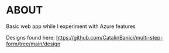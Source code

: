 # ABOUT

Basic web app while I experiment with Azure features

Designs found here:
https://github.com/CatalinBanici/multi-step-form/tree/main/design